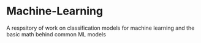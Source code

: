 # Machine-Learning
A respsitory of work on classification models for machine learning and the basic math behind common ML models
